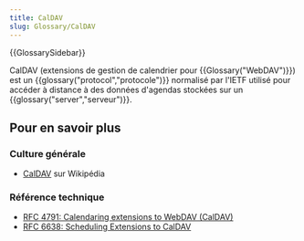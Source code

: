 ```yaml
---
title: CalDAV
slug: Glossary/CalDAV
---
```


{{GlossarySidebar}}

CalDAV (extensions de gestion de calendrier pour {{Glossary("WebDAV")}}) est un {{glossary("protocol","protocole")}} normalisé par l'IETF utilisé pour accéder à distance à des données d'agendas stockées sur un {{glossary("server","serveur")}}.

## Pour en savoir plus

### Culture générale

- [CalDAV](https://fr.wikipedia.org/wiki/CalDAV) sur Wikipédia

### Référence technique

- [RFC 4791: Calendaring extensions to WebDAV (CalDAV)](http://tools.ietf.org/html/rfc4791)
- [RFC 6638: Scheduling Extensions to CalDAV](http://tools.ietf.org/html/rfc6638)
